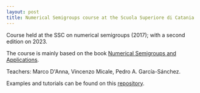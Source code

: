 ```yaml
---
layout: post
title: Numerical Semigroups course at the Scuola Superiore di Catania
---
```


Course held at the SSC on numerical semigroups (2017); with a second edition on 2023.

The course is mainly based on the book [Numerical Semigroups and Applications](https://link.springer.com/book/10.1007/978-3-030-54943-5).

Teachers: Marco D'Anna, Vincenzo Micale, Pedro A. García-Sánchez.

Examples and tutorials can be found on this [repository](https://github.com/numerical-semigroups/SSC-Semigroups).
